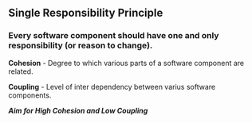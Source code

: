 ## Single Responsibility Principle

### Every software component should have one and only responsibility (or reason to change).

**Cohesion** - Degree to which various parts of a software component are related.

**Coupling** - Level of inter dependency between varius software components.

***Aim for High Cohesion and Low Coupling***  